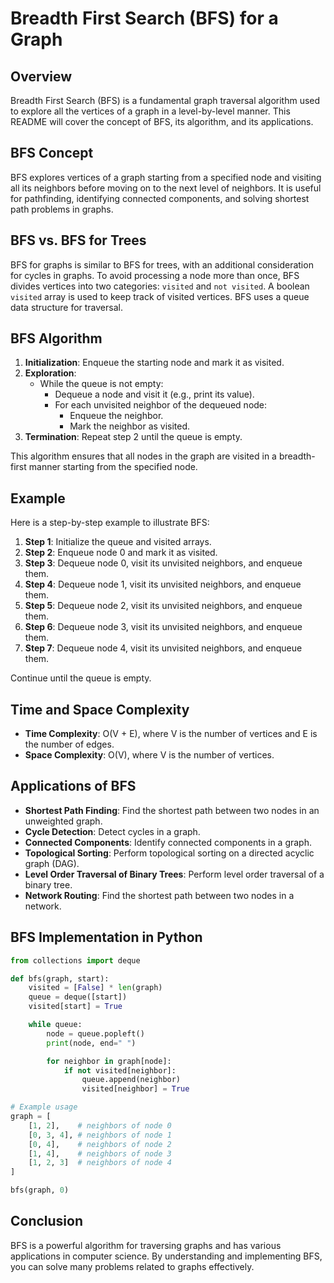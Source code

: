 # Breadth First Search (BFS) for a Graph

## Overview
Breadth First Search (BFS) is a fundamental graph traversal algorithm used to explore all the vertices of a graph in a level-by-level manner. This README will cover the concept of BFS, its algorithm, and its applications.

## BFS Concept
BFS explores vertices of a graph starting from a specified node and visiting all its neighbors before moving on to the next level of neighbors. It is useful for pathfinding, identifying connected components, and solving shortest path problems in graphs.

## BFS vs. BFS for Trees
BFS for graphs is similar to BFS for trees, with an additional consideration for cycles in graphs. To avoid processing a node more than once, BFS divides vertices into two categories: `visited` and `not visited`. A boolean `visited` array is used to keep track of visited vertices. BFS uses a queue data structure for traversal.

## BFS Algorithm
1. **Initialization**: Enqueue the starting node and mark it as visited.
2. **Exploration**:
   - While the queue is not empty:
     - Dequeue a node and visit it (e.g., print its value).
     - For each unvisited neighbor of the dequeued node:
       - Enqueue the neighbor.
       - Mark the neighbor as visited.
3. **Termination**: Repeat step 2 until the queue is empty.

This algorithm ensures that all nodes in the graph are visited in a breadth-first manner starting from the specified node.

## Example
Here is a step-by-step example to illustrate BFS:

1. **Step 1**: Initialize the queue and visited arrays.
2. **Step 2**: Enqueue node 0 and mark it as visited.
3. **Step 3**: Dequeue node 0, visit its unvisited neighbors, and enqueue them.
4. **Step 4**: Dequeue node 1, visit its unvisited neighbors, and enqueue them.
5. **Step 5**: Dequeue node 2, visit its unvisited neighbors, and enqueue them.
6. **Step 6**: Dequeue node 3, visit its unvisited neighbors, and enqueue them.
7. **Step 7**: Dequeue node 4, visit its unvisited neighbors, and enqueue them.

Continue until the queue is empty.

## Time and Space Complexity
- **Time Complexity**: O(V + E), where V is the number of vertices and E is the number of edges.
- **Space Complexity**: O(V), where V is the number of vertices.

## Applications of BFS
- **Shortest Path Finding**: Find the shortest path between two nodes in an unweighted graph.
- **Cycle Detection**: Detect cycles in a graph.
- **Connected Components**: Identify connected components in a graph.
- **Topological Sorting**: Perform topological sorting on a directed acyclic graph (DAG).
- **Level Order Traversal of Binary Trees**: Perform level order traversal of a binary tree.
- **Network Routing**: Find the shortest path between two nodes in a network.

## BFS Implementation in Python
```python
from collections import deque

def bfs(graph, start):
    visited = [False] * len(graph)
    queue = deque([start])
    visited[start] = True

    while queue:
        node = queue.popleft()
        print(node, end=" ")

        for neighbor in graph[node]:
            if not visited[neighbor]:
                queue.append(neighbor)
                visited[neighbor] = True

# Example usage
graph = [
    [1, 2],    # neighbors of node 0
    [0, 3, 4], # neighbors of node 1
    [0, 4],    # neighbors of node 2
    [1, 4],    # neighbors of node 3
    [1, 2, 3]  # neighbors of node 4
]

bfs(graph, 0)
```

## Conclusion
BFS is a powerful algorithm for traversing graphs and has various applications in computer science. By understanding and implementing BFS, you can solve many problems related to graphs effectively.
